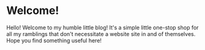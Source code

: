 # Welcome!

<a rel="me" style="display: none;" href="https://cyberfurz.social/@Aetous">Mastodon</a>

Hello! Welcome to my humble little blog! It's a simple little one-stop shop for all my ramblings that don't necessitate  a website site in and of themselves. Hope you find something useful here!